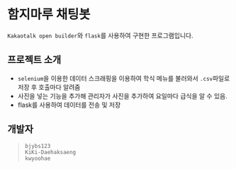# 함지마루 채팅봇
 `Kakaotalk open builder`와 `flask`를 사용하여 구현한 프로그램입니다. 

 ## 프로젝트 소개

 - `selenium`을 이용한 데이터 스크래핑을 이용하여 학식 메뉴를 불러와서 `.csv`파일로 저장 후 호출마다 알려줌
 - 사진을 넣는 기능을 추가해 관리자가 사진을 추가하여 요일마다 급식을 알 수 있음.
 - flask를 사용하여 데이터를 전송 및 저장
 
  
  ## 개발자
  > `bjybs123`     
  > `KiKi-Daehaksaeng`    
  > `kwyoohae`  
  
